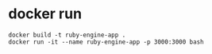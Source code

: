 # docker run
```
docker build -t ruby-engine-app .
docker run -it --name ruby-engine-app -p 3000:3000 bash
```
